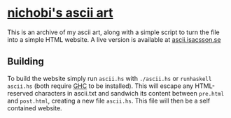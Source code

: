 # [nichobi's ascii art](https://ascii.isacsson.se)

This is an archive of my ascii art, along with a simple script to turn the file into a simple HTML website. A live version is available at [ascii.isacsson.se](https://ascii.isacsson.se)

## Building
To build the website simply run `ascii.hs` with `./ascii.hs` or `runhaskell ascii.hs` (both require [GHC](https://www.haskell.org/ghc/) to be installed).
This will escape any HTML-reserved characters in ascii.txt and sandwich its content between `pre.html` and `post.html`, creating a new file `ascii.hs`. This file will then be a self contained website.
